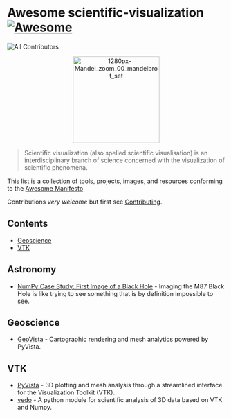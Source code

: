 # Awesome scientific-visualization [![Awesome](https://cdn.rawgit.com/sindresorhus/awesome/d7305f38d29fed78fa85652e3a63e154dd8e8829/media/badge.svg)](https://github.com/sindresorhus/awesome)

![All Contributors](https://img.shields.io/github/all-contributors/tkoyama010/awesome-scientific-visualization?color=ee8449)

<p align="center">
    <img src="https://upload.wikimedia.org/wikipedia/commons/thumb/2/21/Mandel_zoom_00_mandelbrot_set.jpg/1280px-Mandel_zoom_00_mandelbrot_set.jpg" alt="1280px-Mandel_zoom_00_mandelbrot_set" width="200"/>
</p>

> Scientific visualization (also spelled scientific visualisation) is an interdisciplinary branch of science concerned with the visualization of scientific phenomena.

This list is a collection of tools, projects, images, and resources conforming to the [Awesome Manifesto](https://github.com/sindresorhus/awesome/blob/main/awesome.md)

Contributions _very welcome_ but first see [Contributing](CONTRIBUTING.md).

## Contents

<!-- START doctoc generated TOC please keep comment here to allow auto update -->
<!-- DON'T EDIT THIS SECTION, INSTEAD RE-RUN doctoc TO UPDATE -->

- [Geoscience](#geoscience)
- [VTK](#vtk)

<!-- END doctoc generated TOC please keep comment here to allow auto update -->

## Astronomy

- [NumPy Case Study: First Image of a Black Hole](https://numpy.org/case-studies/blackhole-image/) - Imaging the M87 Black Hole is like trying to see something that is by definition impossible to see.

## Geoscience

- [GeoVista](https://github.com/bjlittle/geovista) - Cartographic rendering and mesh analytics powered by PyVista.

## VTK

- [PyVista](https://github.com/pyvista/pyvista) - 3D plotting and mesh analysis through a streamlined interface for the Visualization Toolkit (VTK).
- [vedo](https://github.com/marcomusy/vedo) - A python module for scientific analysis of 3D data based on VTK and Numpy.

